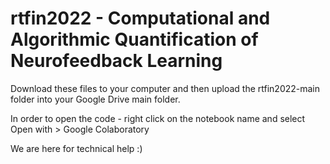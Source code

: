 # rtfin2022 - Computational and Algorithmic Quantification of Neurofeedback Learning

Download these files to your computer and then upload the rtfin2022-main folder into your Google Drive main folder.

In order to open the code - right click on the notebook name and select Open with > Google Colaboratory

We are here for technical help :)



